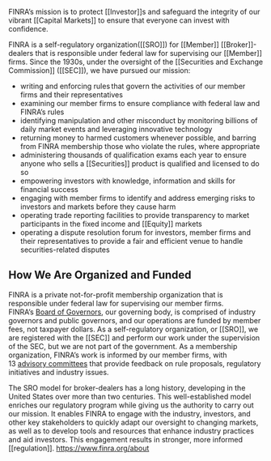 FINRA’s mission is to protect [[Investor]]s and safeguard the integrity of our vibrant [[Capital Markets]] to ensure that everyone can invest with confidence.

FINRA is a self-regulatory organization([[SRO]]) for [[Member]] [[Broker]]-dealers that is responsible under federal law for supervising our [[Member]] firms. Since the 1930s, under the oversight of the [[Securities and Exchange Commission]] ([[SEC]]), we have pursued our mission:

- writing and enforcing rules that govern the activities of our member firms and their representatives
- examining our member firms to ensure compliance with federal law and FINRA’s rules
- identifying manipulation and other misconduct by monitoring billions of daily market events and leveraging innovative technology
- returning money to harmed customers whenever possible, and barring from FINRA membership those who violate the rules, where appropriate
- administering thousands of qualification exams each year to ensure anyone who sells a [[Securities]] product is qualified and licensed to do so
- empowering investors with knowledge, information and skills for financial success
- engaging with member firms to identify and address emerging risks to investors and markets before they cause harm
- operating trade reporting facilities to provide transparency to market participants in the fixed income and [[Equity]] markets
- operating a dispute resolution forum for investors, member firms and their representatives to provide a fair and efficient venue to handle securities-related disputes

## How We Are Organized and Funded

FINRA is a private not-for-profit membership organization that is responsible under federal law for supervising our member firms. FINRA’s [Board of Governors](https://www.finra.org/about/governance/finra-board-governors), our governing body, is comprised of industry governors and public governors, and our operations are funded by member fees, not taxpayer dollars. As a self-regulatory organization, or [[SRO]], we are registered with the [[SEC]] and perform our work under the supervision of the SEC, but we are not part of the government. As a membership organization, FINRA’s work is informed by our member firms, with 13 [advisory committees](https://www.finra.org/about/governance/advisory-committees) that provide feedback on rule proposals, regulatory initiatives and industry issues.

The SRO model for broker-dealers has a long history, developing in the United States over more than two centuries. This well-established model enriches our regulatory program while giving us the authority to carry out our mission. It enables FINRA to engage with the industry, investors, and other key stakeholders to quickly adapt our oversight to changing markets, as well as to develop tools and resources that enhance industry practices and aid investors. This engagement results in stronger, more informed [[regulation]].
https://www.finra.org/about
